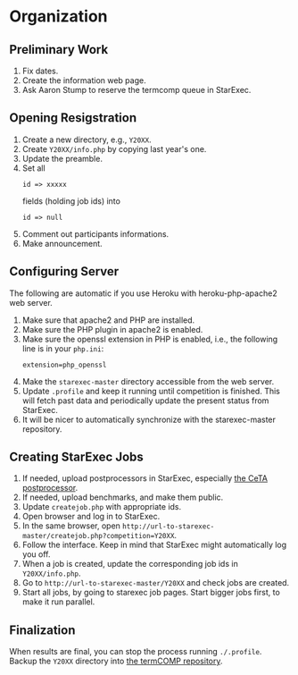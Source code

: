 # Organization

## Preliminary Work

1. Fix dates.
2. Create the information web page.
3. Ask Aaron Stump to reserve the termcomp queue in StarExec.

## Opening Resigstration

1. Create a new directory, e.g., `Y20XX`.
2. Create `Y20XX/info.php` by copying last year's one.
3. Update the preamble.
4. Set all
   ```
   id => xxxxx
   ```
   fields (holding job ids) into
   ```
   id => null
   ```
5. Comment out participants informations.
6. Make announcement.

## Configuring Server

The following are automatic if you use Heroku with heroku-php-apache2 web server.

1. Make sure that apache2 and PHP are installed.
2. Make sure the PHP plugin in apache2 is enabled.
3. Make sure the openssl extension in PHP is enabled, i.e., the following line is in your `php.ini`:
   ```
   extension=php_openssl
   ```
4. Make the `starexec-master` directory accessible from the web server.
5. Update `.profile` and keep it running until competition is finished. This will fetch past data and periodically update the present status from StarExec.
6. It will be nicer to automatically synchronize with the starexec-master repository.

## Creating StarExec Jobs

1. If needed, upload postprocessors in StarExec, especially [the CeTA postprocessor](https://github.com/TermCOMP/CeTApostproc).
2. If needed, upload benchmarks, and make them public.
3. Update `createjob.php` with appropriate ids.
4. Open browser and log in to StarExec.
5. In the same browser, open `http://url-to-starexec-master/createjob.php?competition=Y20XX`.
6. Follow the interface. Keep in mind that StarExec might automatically log you off.
7. When a job is created, update the corresponding job ids in `Y20XX/info.php`.
8. Go to `http://url-to-starexec-master/Y20XX` and check jobs are created.
9. Start all jobs, by going to starexec job pages. Start bigger jobs first, to make it run parallel.

## Finalization
When results are final, you can stop the process running `./.profile`. Backup the `Y20XX` directory into [the termCOMP repository](https://github.com/TermCOMP/TermCOMP.github.io).

